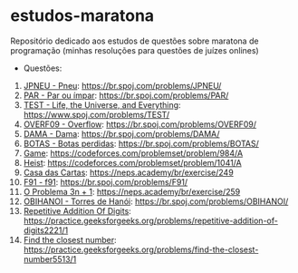 # estudos-maratona
Repositório dedicado aos estudos de questões sobre maratona de programação (minhas resoluções para questões de juízes onlines)

- Questões:
1. [JPNEU - Pneu](pneu/pneu.cpp): https://br.spoj.com/problems/JPNEU/
2. [PAR - Par ou ímpar](par_ou_impar/par_impar.cpp): https://br.spoj.com/problems/PAR/
3. [TEST - Life, the Universe, and Everything](life_universe_everything/life_univer_every.cpp): https://www.spoj.com/problems/TEST/
4. [OVERF09 - Overflow](overflow/overflow.cpp): https://br.spoj.com/problems/OVERF09/
5. [DAMA - Dama](dama/dama.cpp): https://br.spoj.com/problems/DAMA/
6. [BOTAS - Botas perdidas](botas/botas.cpp): https://br.spoj.com/problems/BOTAS/
7. [Game](exercicios_ordenacao/game/game.cpp): https://codeforces.com/problemset/problem/984/A
8. [Heist](exercicios_ordenacao/heist/heist.cpp): https://codeforces.com/problemset/problem/1041/A
9. [Casa das Cartas](exercicios_ordenacao/casa_das_cartas/casa_cartas.cpp): https://neps.academy/br/exercise/249
10. [F91 - f91](exercicios_recursao/f91/f91.cpp): https://br.spoj.com/problems/F91/
11. [O Problema 3n + 1](exercicios_recursao/p3n_1/p3n_1.cpp): https://neps.academy/br/exercise/259
12. [OBIHANOI - Torres de Hanói](exercicios_recursao/hanoi/hanoi.cpp): https://br.spoj.com/problems/OBIHANOI/
13. [Repetitive Addition Of Digits](exercicios_recursao/repetiting_adding_of_digits/adding_digits.cpp): https://practice.geeksforgeeks.org/problems/repetitive-addition-of-digits2221/1
14. [Find the closest number](exercicios_busca_binaria/closest_number/closest_number.cpp): https://practice.geeksforgeeks.org/problems/find-the-closest-number5513/1

